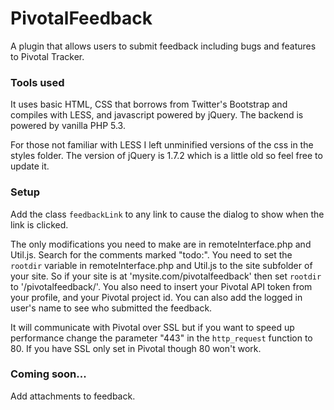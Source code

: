 PivotalFeedback
===============

A plugin that allows users to submit feedback including bugs and features to Pivotal Tracker.

### Tools used

It uses basic HTML, CSS that borrows from Twitter's Bootstrap and compiles with LESS, and javascript powered by jQuery. The backend is powered by vanilla PHP 5.3.

For those not familiar with LESS I left unminified versions of the css in the styles folder. The version of jQuery is 1.7.2 which is a little old so feel free to update it.

### Setup

Add the class ```feedbackLink``` to any link to cause the dialog to show when the link is clicked.

The only modifications you need to make are in remoteInterface.php and Util.js. Search for the comments marked "todo:". You need to set the ```rootdir``` variable in remoteInterface.php and Util.js to the site subfolder of your site. So if your site is at 'mysite.com/pivotalfeedback' then set ```rootdir``` to '/pivotalfeedback/'. You also need to insert your Pivotal API token from your profile, and your Pivotal project id. You can also add the logged in user's name to see who submitted the feedback.

It will communicate with Pivotal over SSL but if you want to speed up performance change the parameter "443" in the ```http_request``` function to 80. If you have SSL only set in Pivotal though 80 won't work.

### Coming soon...

Add attachments to feedback.
